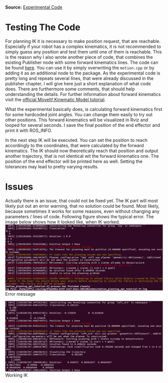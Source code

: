 **Source:** [Experimental Code](https://github.com/poeffie/roboy_ik_additional_files)

# Testing The Code
For planning IK it is necessary to make position request, that are reachable. Especially if your robot has a complex kinematics, it is not recommended to simply guess any position and test them until one of them is reachable. This is the reason why I also wrote another piece of code, that combines the existing Publisher node with some forward kinematics lines. The code can be found [here](https://github.com/poeffie/roboy_ik_additional_files). You can use it by simply overwriting the `motion.cpp` or by adding it as an additional node to the package. As the experimental code is pretty long and repeats several lines, that were already discussed in the publisher chapter, I will give here just a short explanation of what code does. There are furthermore some comments, that should help understanding the details. For further information about forward kinematics visit the [ official MoveIt! Kinematic Model tutorial](http://docs.ros.org/kinetic/api/moveit_tutorials/html/doc/pr2_tutorials/kinematics/src/doc/kinematic_model_tutorial.html).

What the experimental basically does, is calculating forward kinematics first for some hardcoded joint angles. You can change them easily to try out other positions. This forward kinematics will be visualized in Rviz and looped for several seconds. I save the final position of the end effector and print it with ROS_INFO. 

In the next step IK will be executed. You can set the position to reach accordingly to the coordinates, that were calculated by the forward kinematics. The IK should now theoretically reach that position and output another trajectory, that is not identical wit the forward kinematics one. The position of the end effector will be printed here as well. Setting the tolerances may lead to pretty varying results.

# Issues
Actually there is an issue, that could not be fixed yet. The IK part will most likely put out an error warning, that no solution could be found. Most likely, because sometimes it works for some reasons, even without changing any parameters / lines of code. Following figure shows the typical error. The image below shows how it looked like, when IK worked.
![Screenshot](img/error.png)
Error message

![Screenshot](img/working.png)
Working IK
